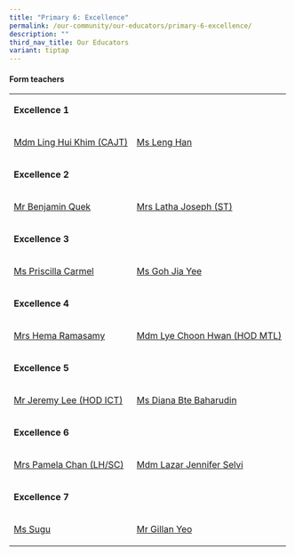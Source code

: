 ```yaml
---
title: "Primary 6: Excellence"
permalink: /our-community/our-educators/primary-6-excellence/
description: ""
third_nav_title: Our Educators
variant: tiptap
---
```

<h4>Form teachers</h4>
<table style="minWidth: 50px">
<colgroup>
<col>
<col>
</colgroup>
<tbody>
<tr>
<td rowspan="1" colspan="2">
<p><strong>Excellence 1</strong>
</p>
</td>
</tr>
<tr>
<td rowspan="1" colspan="1">
<p><a href="mailto: ling_hui_khim@moe.edu.sg" rel="noopener nofollow" target="_blank">Mdm Ling Hui Khim (CAJT)</a>
</p>
</td>
<td rowspan="1" colspan="1">
<p><a href="mailto: leng_han@moe.edu.sg" rel="noopener nofollow" target="_blank">Ms Leng Han</a>
</p>
</td>
</tr>
<tr>
<td rowspan="1" colspan="2">
<p><strong>Excellence 2</strong>
</p>
</td>
</tr>
<tr>
<td rowspan="1" colspan="1">
<p><a href="mailto: quek_kuan_hiong_benjamin@moe.edu.sg" rel="noopener nofollow" target="_blank">Mr Benjamin Quek</a>
</p>
</td>
<td rowspan="1" colspan="1">
<p><a href="mailto: latha_devi@moe.edu.sg" rel="noopener nofollow" target="_blank">Mrs Latha Joseph (ST)</a>
</p>
</td>
</tr>
<tr>
<td rowspan="1" colspan="2">
<p><strong>Excellence 3</strong>
</p>
</td>
</tr>
<tr>
<td rowspan="1" colspan="1">
<p><a href="mailto: priscilla_carmel_rajadurai@moe.edu.sg" rel="noopener nofollow" target="_blank">Ms Priscilla Carmel</a>
</p>
</td>
<td rowspan="1" colspan="1">
<p><a href="mailto: goh_jia_yee@moe.edu.sg" rel="noopener nofollow" target="_blank">Ms Goh Jia Yee</a>
</p>
</td>
</tr>
<tr>
<td rowspan="1" colspan="2">
<p><strong>Excellence 4</strong>
</p>
</td>
</tr>
<tr>
<td rowspan="1" colspan="1">
<p><a href="mailto: hema_malini_jeyaraj@moe.edu.sg" rel="noopener nofollow" target="_blank">Mrs Hema Ramasamy</a>
</p>
</td>
<td rowspan="1" colspan="1">
<p><a href="mailto: lye_choon_hwan@moe.edu.sg" rel="noopener nofollow" target="_blank">Mdm Lye Choon Hwan (HOD MTL)</a>
</p>
</td>
</tr>
<tr>
<td rowspan="1" colspan="2">
<p><strong>Excellence 5</strong>
</p>
</td>
</tr>
<tr>
<td rowspan="1" colspan="1">
<p><a href="mailto: lee_boon_haw_jeremy@moe.edu.sg" rel="noopener nofollow" target="_blank">Mr Jeremy Lee (HOD ICT)</a>
</p>
</td>
<td rowspan="1" colspan="1">
<p><a href="mailto: diana_baharudin@moe.edu.sg" rel="noopener nofollow" target="_blank">Ms Diana Bte Baharudin</a>
</p>
</td>
</tr>
<tr>
<td rowspan="1" colspan="2">
<p><strong>Excellence 6</strong>
</p>
</td>
</tr>
<tr>
<td rowspan="1" colspan="1">
<p><a href="mailto: pei_cihui_pamela@moe.edu.sg" rel="noopener nofollow" target="_blank">Mrs Pamela Chan (LH/SC)</a>
</p>
</td>
<td rowspan="1" colspan="1">
<p><a href="mailto: lazar_jennifer_selvi@moe.edu.sg" rel="noopener nofollow" target="_blank">Mdm Lazar Jennifer Selvi</a>
</p>
</td>
</tr>
<tr>
<td rowspan="1" colspan="2">
<p><strong>Excellence 7</strong>
</p>
</td>
</tr>
<tr>
<td rowspan="1" colspan="1">
<p><a href="" rel="noopener nofollow" target="_blank">Ms Sugu</a>
</p>
</td>
<td rowspan="1" colspan="1">
<p><a href="mailto:" rel="noopener nofollow" target="_blank">Mr Gillan Yeo</a>
</p>
</td>
</tr>
</tbody>
</table>
<p></p>